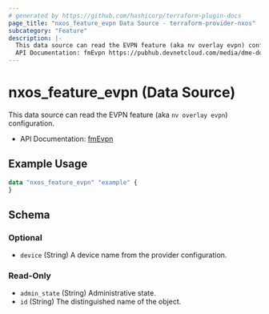 ```yaml
---
# generated by https://github.com/hashicorp/terraform-plugin-docs
page_title: "nxos_feature_evpn Data Source - terraform-provider-nxos"
subcategory: "Feature"
description: |-
  This data source can read the EVPN feature (aka nv overlay evpn) configuration.
  API Documentation: fmEvpn https://pubhub.devnetcloud.com/media/dme-docs-10-2-2/docs/Feature%20Management/fm:Evpn/
---
```


# nxos_feature_evpn (Data Source)

This data source can read the EVPN feature (aka `nv overlay evpn`) configuration.

- API Documentation: [fmEvpn](https://pubhub.devnetcloud.com/media/dme-docs-10-2-2/docs/Feature%20Management/fm:Evpn/)

## Example Usage

```terraform
data "nxos_feature_evpn" "example" {
}
```

<!-- schema generated by tfplugindocs -->
## Schema

### Optional

- `device` (String) A device name from the provider configuration.

### Read-Only

- `admin_state` (String) Administrative state.
- `id` (String) The distinguished name of the object.

